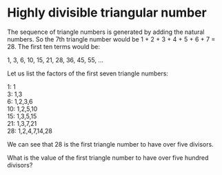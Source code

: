 # Highly divisible triangular number

The sequence of triangle numbers is generated by adding the natural numbers. So the 7th triangle number would be 1 + 2 + 3 + 4 + 5 + 6 + 7 = 28. The first ten terms would be:

1, 3, 6, 10, 15, 21, 28, 36, 45, 55, ...

Let us list the factors of the first seven triangle numbers:

1: 1 <br/>
3: 1,3 <br/>
6: 1,2,3,6 <br/>
10: 1,2,5,10 <br/>
15: 1,3,5,15 <br/>
21: 1,3,7,21 <br/>
28: 1,2,4,7,14,28

We can see that 28 is the first triangle number to have over five divisors.

What is the value of the first triangle number to have over five hundred divisors?
